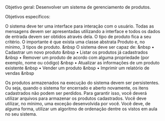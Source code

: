 Objetivo geral: Desenvolver um sistema de gerenciamento de produtos.

Objetivos específicos:

O sistema deve ter uma interface para interação com o usuário. Todas as mensagens devem ser apresentadas utilizando a interface e todos os dados de entrada devem ser obtidos através dela.
O tipo de produto fica a seu critério. O importante é que exista uma classe abstrata Produto e, no mínimo, 3 tipos de produto. &nbsp
O sistema deve ser capaz de: &nbsp
• Cadastrar um novo produto &nbsp
• Listar os produtos já cadastrados &nbsp
• Remover um produto de acordo com alguma propriedade (por exemplo, nome ou código) &nbsp
• Atualizar as informações de um produto existente &nbsp
• Vender um produto &nbsp
• Imprimir um relatório de vendas &nbsp

Os produtos armazenados na execução do sistema devem ser persistentes. Ou seja, quando o sistema for encerrado e aberto novamente, os itens cadastrados não podem ser perdidos. 
Para garantir isso, você deverá utilizar arquivos para armazenar os produtos cadastrados.
Você deve utilizar, no mínimo, uma exceção desenvolvida por você.
Você deve, de alguma forma, utilizar um algoritmo de ordenação dentre os vistos em aula no seu sistema.
